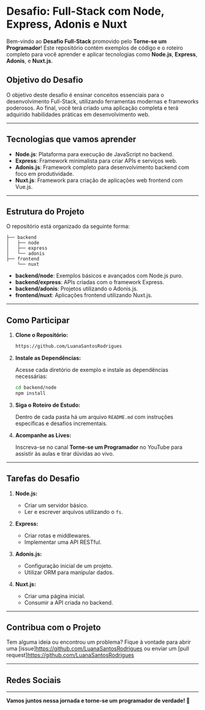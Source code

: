 # Desafio: Full-Stack com Node, Express, Adonis e Nuxt

Bem-vindo ao **Desafio Full-Stack** promovido pelo **Torne-se um Programador**! Este repositório contém exemplos de código e o roteiro completo para você aprender e aplicar tecnologias como **Node.js**, **Express**, **Adonis**, e **Nuxt.js**.

## Objetivo do Desafio
O objetivo deste desafio é ensinar conceitos essenciais para o desenvolvimento Full-Stack, utilizando ferramentas modernas e frameworks poderosos. Ao final, você terá criado uma aplicação completa e terá adquirido habilidades práticas em desenvolvimento web.

---

## Tecnologias que vamos aprender

- **Node.js**: Plataforma para execução de JavaScript no backend.
- **Express**: Framework minimalista para criar APIs e serviços web.
- **Adonis.js**: Framework completo para desenvolvimento backend com foco em produtividade.
- **Nuxt.js**: Framework para criação de aplicações web frontend com Vue.js.

---

## Estrutura do Projeto

O repositório está organizado da seguinte forma:

```
├── backend
│   ├── node
│   ├── express
│   └── adonis
├── frontend
    └── nuxt
```

- **backend/node**: Exemplos básicos e avançados com Node.js puro.
- **backend/express**: APIs criadas com o framework Express.
- **backend/adonis**: Projetos utilizando o Adonis.js.
- **frontend/nuxt**: Aplicações frontend utilizando Nuxt.js.

---

## Como Participar

1. **Clone o Repositório:**

   ```bash
   https://github.com/LuanaSantosRodrigues
   ```

2. **Instale as Dependências:**

   Acesse cada diretório de exemplo e instale as dependências necessárias:

   ```bash
   cd backend/node
   npm install
   ```

3. **Siga o Roteiro de Estudo:**

   Dentro de cada pasta há um arquivo `README.md` com instruções específicas e desafios incrementais.

4. **Acompanhe as Lives:**

   Inscreva-se no canal **Torne-se um Programador** no YouTube para assistir às aulas e tirar dúvidas ao vivo.

---

## Tarefas do Desafio

1. **Node.js:**
   - Criar um servidor básico.
   - Ler e escrever arquivos utilizando o `fs`.

2. **Express:**
   - Criar rotas e middlewares.
   - Implementar uma API RESTful.

3. **Adonis.js:**
   - Configuração inicial de um projeto.
   - Utilizar ORM para manipular dados.

4. **Nuxt.js:**
   - Criar uma página inicial.
   - Consumir a API criada no backend.

---

## Contribua com o Projeto

Tem alguma ideia ou encontrou um problema? Fique à vontade para abrir uma [issue]https://github.com/LuanaSantosRodrigues ou enviar um [pull request]https://github.com/LuanaSantosRodrigues

---

## Redes Sociais



---

**Vamos juntos nessa jornada e torne-se um programador de verdade! 🚀**